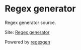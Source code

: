 # Regex generator

Regex generator source. 

Site: [Regex generator](regex-generator.unsweets.net)

Powered by [regexgen](https://github.com/devongovett/regexgen)
